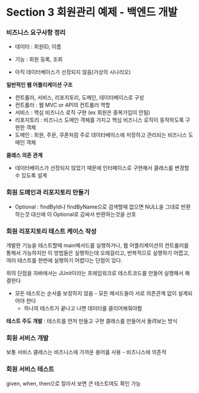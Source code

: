 # Section 3 회원관리 예제 - 백엔드 개발

### 비즈니스 요구사항 정리

- 데이터 : 회원ID, 이름
- 기능 : 회원 등록, 조회

- 아직 데이터베이스가 선정되지 않음(가상의 시나리오)

**일반적인 웹 어플리케이션 구조**

- 컨트롤러, 서비스, 리포지토리, 도메인, 데이터베이스로 구성
- 컨트롤러 : 웹 MVC or API의 컨트롤러 역할
- 서비스 : 핵심 비즈니스 로직 구현 (ex 회원은 중복가입이 안됨)
- 리포지토리 : 비즈니스 도메인 객체를 가지고 핵심 비즈니스 로직이 동작하도록 구현한 객체
- 도메인 : 회원, 주문, 쿠폰처럼 주로 데이터베이스에 저장하고 관리되는 비즈니스 도메인 객체

**클래스 의존 관계**

- 데이터베이스가 선정되지 않았기 때문에 인터페이스로 구현해서 클래스를 변경할 수 있도록 설계

  <p></p>

### 회원 도메인과 리포지토리 만들기

- Optional : findById나 findByName으로 검색할때 없으면 NULL을 그대로 반환하는것 대신에 이 Optional로 감싸서 반환하는것을 선호 

<p></p>

### 회원 리포지토리 테스트 케이스 작성

개발한 기능을 테스트할때 main메서드를 실행하거나, 웹 어플리케이션의 컨트롤러를 통해서 가능하지만 이 방법들은 실행하는데 오래걸리고, 반복적으로 실행하기 어렵고, 여러 테스트를 한번에 실행하기 어렵다는 단점이 있다.

위의 단점을 자바에서는 JUnit이라는 프레임워크로 테스트코드를 만들어 실행해서 해결한다

- 모든 테스트는 순서를 보장하지 않음 - 모든 메서드들이 서로 의존관계 없이 설계되어야 한다
  - 하나의 테스트가 끝나고 나면 데이터를 클리어해줘야함

**테스트 주도 개발** : 테스트를 먼저 만들고 구현 클래스를 만들어서 돌려보는 방식

<p></p>

### 회원 서비스 개발

보통 서비스 클래스는 비즈니스에 가까운 용어를 사용 - 비즈니스에 의존적

<p></p>

### 회원 서비스 테스트

given, when, then으로 잘라서 보면 큰 테스트여도 확인 가능



